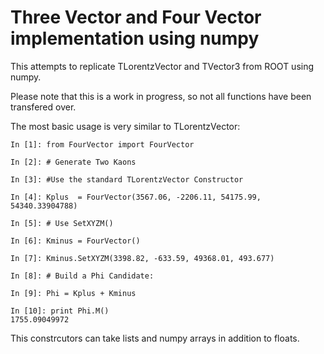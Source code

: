 # Three Vector and Four Vector implementation using numpy

This attempts to replicate TLorentzVector and TVector3 from ROOT using numpy.

Please note that this is a work in progress, so not all functions have been transfered over.



The most basic usage is very similar to TLorentzVector:

```
In [1]: from FourVector import FourVector

In [2]: # Generate Two Kaons

In [3]: #Use the standard TLorentzVector Constructor

In [4]: Kplus  = FourVector(3567.06, -2206.11, 54175.99, 54340.33904788)

In [5]: # Use SetXYZM()

In [6]: Kminus = FourVector()

In [7]: Kminus.SetXYZM(3398.82, -633.59, 49368.01, 493.677)

In [8]: # Build a Phi Candidate:

In [9]: Phi = Kplus + Kminus

In [10]: print Phi.M()
1755.09049972
```

This constrcutors can take lists and numpy arrays in addition to floats.

